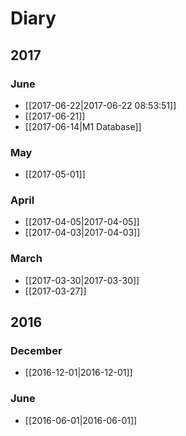 # Diary

## 2017

### June
  * [[2017-06-22|2017-06-22 08:53:51]]
  * [[2017-06-21]]
  * [[2017-06-14|M1 Database]]

### May
  * [[2017-05-01]]

### April
  * [[2017-04-05|2017-04-05]]
  * [[2017-04-03|2017-04-03]]

### March
  * [[2017-03-30|2017-03-30]]
  * [[2017-03-27]]

## 2016

### December
  * [[2016-12-01|2016-12-01]]

### June
  * [[2016-06-01|2016-06-01]]

